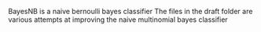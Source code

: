 BayesNB is a naive bernoulli bayes classifier
The files in the draft folder are various attempts at improving the naive multinomial bayes classifier
